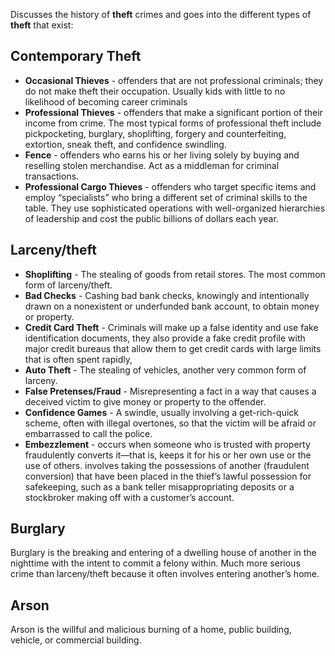 Discusses the history of **theft** crimes and goes into the different types of **theft** that exist:

## Contemporary Theft
- **Occasional Thieves** - offenders that are not professional criminals; they do not make theft their occupation. Usually kids with little to no likelihood of becoming career criminals
- **Professional Thieves** - offenders that make a significant portion of their income from crime. The most typical forms of professional theft include pickpocketing, burglary, shoplifting, forgery and counterfeiting, extortion, sneak theft, and confidence swindling.
- **Fence** - offenders who earns his or her living solely by buying and reselling stolen merchandise. Act as a middleman for criminal transactions.
- **Professional Cargo Thieves** - offenders who target specific items and employ “specialists” who bring a different set of criminal skills to the table. They use sophisticated operations with well-organized hierarchies of leadership and cost the public billions of dollars each year.

## Larceny/theft
- **Shoplifting** - The stealing of goods from retail stores. The most common form of larceny/theft.
- **Bad Checks** - Cashing bad bank checks, knowingly and intentionally drawn on a nonexistent or underfunded bank account, to obtain money or property.
- **Credit Card Theft** - Criminals will make up a false identity and use fake identification documents, they also provide a fake credit profile with major credit bureaus that allow them to get credit cards with large limits that is often spent rapidly,
- **Auto Theft** - The stealing of vehicles, another very common form of larceny.
- **False Pretenses/Fraud** - Misrepresenting a fact in a way that causes a deceived victim to give money or property to the offender.
- **Confidence Games** - A swindle, usually involving a get-rich-quick scheme, often with illegal overtones, so that the victim will be afraid or embarrassed to call the police.
- **Embezzlement** - occurs when someone who is trusted with property fraudulently converts it—that is, keeps it for his or her own use or the use of others.
  involves taking the possessions of another (fraudulent conversion) that have been placed in the thief’s lawful possession for safekeeping, such as a bank teller misappropriating deposits or a stockbroker making off with a customer’s account.

## Burglary
Burglary is the breaking and entering of a dwelling house of another in the nighttime with the intent to commit a felony within. 
Much more serious crime than larceny/theft because it often involves entering another’s home.

## Arson
Arson is the willful and malicious burning of a home, public building, vehicle, or commercial building.
